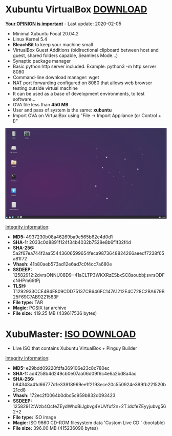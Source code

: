 # Xubuntu VirtualBox [DOWNLOAD](https://github.com/Virtual-Machines/Xubuntu-VirtualBox/releases/download/latest/XubuntuFocal.ova)
[**Your OPINION is important**](https://github.com/Virtual-Machines/Xubuntu-VirtualBox/issues/1) - Last update: 2020-02-05

- Minimal Xubuntu Focal 20.04.2
- Linux Kernel 5.4
- **BleachBit** to keep your machine small
- VirtualBox Guest Additions (bidirectional clipboard between host and guest, shared folders capable, Seamless Mode...)
- Synaptic package manager
- Basic python http server included. Example: python3 -m http.server 8080
- Command-line download manager: wget
- NAT port forwarding configured on 8080 that allows web browser testing outside virtual machine
- It can be used as a base of development environments, to test software...
- OVA file less than **450 MB**
- User and pass of system is the same: **xubuntu**
- Import OVA on VirtualBox using "File -> Import Appliance (or Control + I)"

![Xubuntu](https://raw.githubusercontent.com/Virtual-Machines/Xubuntu-VirtualBox/master/xubuntu.png)

[Integrity information](https://www.virustotal.com/gui/file/5a2f67ea744f2aa55443606599654feca9873648824266aeedf7238f65a81f72/detection):
- **MD5:**  4937230b08a46269ba9e565b62e4d0d1
- **SHA-1:**  2033c0d8891f124f34b4032b7528e8b6f1f32f4d
- **SHA-256:**  5a2f67ea744f2aa55443606599654feca9873648824266aeedf7238f65a81f72
- **Vhash:**  41b80aeb573ad12e6ad7c0f4cc7a680e
- **SSDEEP:** 12582912:2dvrsONNU08D9+41aCLTP3WKXRzESbxSC8soubbj:svrsODFcNHPm69tPj
- **TLSH:** T1292933CCE4B4E809CDD75137CB646FC147A1212E4C728C2BA679B25F69C7AB9221583F
- **File type:**  TAR
- **Magic:**  POSIX tar archive
- **File size:**  419.25 MB (439617536 bytes)


# XubuMaster: [ISO DOWNLOAD](https://github.com/Virtual-Machines/Xubuntu-VirtualBox/releases/download/latest/XubuMaster.iso)

 - Live ISO that contains Xubuntu VirtualBox + Pinguy Builder

[Integrity information](https://www.virustotal.com/gui/file/b84343a41d66777d1e33918969ee1f2193ece20c550924e399fb221520b21cd8/details):
- **MD5:**  e29bdd09220fdfa369106e23c8c780ec
- **SHA-1:**  ad4258b4d249cb0e07aa06d09f6c4e6a2bd8a4ac
- **SHA-256:**  b84343a41d66777d1e33918969ee1f2193ece20c550924e399fb221520b21cd8
- **Vhash:**  172ec2f0064b0dbc5c959b832d093423
- **SSDEEP:** 12582912:Wzb4QcfeZEydWhoBiJgbvg4VUVfuf2n+2T:idcfeZEyyjubvg562+2
- **File type:**  ISO image
- **Magic:**  ISO 9660 CD-ROM filesystem data 'Custom Live CD ' (bootable)
- **File size:**  396.00 MB (415236096 bytes)
